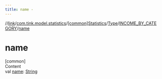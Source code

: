 ```yaml
---
title: name -
---
```

//[link](../../../../index.md)/[com.tink.model.statistics](../../../index.md)/[[common]Statistics](../../index.md)/[Type](../index.md)/[INCOME_BY_CATEGORY](index.md)/[name](name.md)



# name  
[common]  
Content  
val [name](name.md): [String](https://kotlinlang.org/api/latest/jvm/stdlib/kotlin/-string/index.html)  



